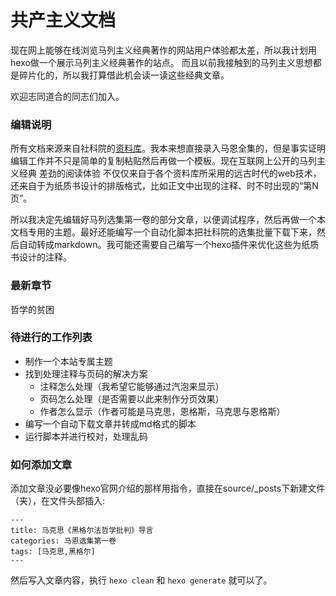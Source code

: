 # 共产主义文档
现在网上能够在线浏览马列主义经典著作的网站用户体验都太差，所以我计划用hexo做一个展示马列主义经典著作的站点。
而且以前我接触到的马列主义思想都是碎片化的，所以我打算借此机会读一读这些经典文章。

欢迎志同道合的同志们加入。

### 编辑说明

所有文档来源来自社科院的[资料库](http://clas.cssn.cn/sjxz/xsjdk/mkszyjd/)。我本来想直接录入马恩全集的，但是事实证明编辑工作并不只是简单的复制粘贴然后再做一个模板。现在互联网上公开的马列主义经典 差劲的阅读体验 不仅仅来自于各个资料库所采用的远古时代的web技术，还来自于为纸质书设计的排版格式，比如正文中出现的注释、时不时出现的“第N页”。

所以我决定先编辑好马列选集第一卷的部分文章，以便调试程序，然后再做一个本文档专用的主题。最好还能编写一个自动化脚本把社科院的选集批量下载下来，然后自动转成markdown。我可能还需要自己编写一个hexo插件来优化这些为纸质书设计的注释。
### 最新章节
哲学的贫困
### 待进行的工作列表
* 制作一个本站专属主题
* 找到处理注释与页码的解决方案
    * 注释怎么处理（我希望它能够通过汽泡来显示）
    * 页码怎么处理（是否需要以此来制作分页效果）
    * 作者怎么显示（作者可能是马克思，恩格斯，马克思与恩格斯）
* 编写一个自动下载文章并转成md格式的脚本
* 运行脚本并进行校对，处理乱码
### 如何添加文章
添加文章没必要像hexo官网介绍的那样用指令，直接在source/_posts下新建文件（夹），在文件头部插入:

~~~
---
title: 马克思《黑格尔法哲学批判》导言
categories: 马恩选集第一卷
tags: [马克思,黑格尔]
---
~~~

然后写入文章内容，执行 `hexo clean` 和 `hexo generate` 就可以了。